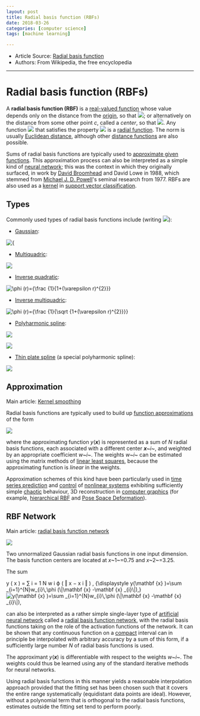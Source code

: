 ```yaml
---
layout: post
title: Radial basis function (RBFs)
date: 2018-03-26
categories: [computer science]
tags: [machine learning]

---
```


* Article Source: [Radial basis function](https://en.wikipedia.org/wiki/Radial_basis_function)
* Authors: From Wikipedia, the free encyclopedia

---

Radial basis function (RBFs)
========

A **radial basis function (RBF)** is a [real-valued
function](https://en.wikipedia.org/wiki/Real-valued_function "Real-valued function") whose value
depends only on the distance from the
[origin](https://en.wikipedia.org/wiki/Origin_(mathematics) "Origin (mathematics)"), so that ![](https://wikimedia.org/api/rest_v1/media/math/render/svg/6d12a2dacd1864e64507532baaafaa627b6a5f14);
or alternatively on the distance from some other point *c*, called a
*center*, so that ![](https://wikimedia.org/api/rest_v1/media/math/render/svg/1a3edab3a2d723a6a57c052aa1382aa1003e55b1).
Any function ![](https://wikimedia.org/api/rest_v1/media/math/render/svg/72b1f30316670aee6270a28334bdf4f5072cdde4)
that satisfies the property ![](https://wikimedia.org/api/rest_v1/media/math/render/svg/6d12a2dacd1864e64507532baaafaa627b6a5f14)
is a [radial function](https://en.wikipedia.org/wiki/Radial_function "Radial function"). The
norm is usually [Euclidean
distance](https://en.wikipedia.org/wiki/Euclidean_distance "Euclidean distance"), although other
[distance functions](https://en.wikipedia.org/wiki/Distance_function "Distance function") are
also possible.

Sums of radial basis functions are typically used to [approximate given
functions](https://en.wikipedia.org/wiki/Function_approximation "Function approximation"). This
approximation process can also be interpreted as a simple kind of
[neural
network](https://en.wikipedia.org/wiki/Artificial_neural_network "Artificial neural network");
this was the context in which they originally surfaced, in work by
[David Broomhead](https://en.wikipedia.org/wiki/David_Broomhead "David Broomhead") and David
Lowe in 1988, which stemmed
from [Michael J. D.
Powell](https://en.wikipedia.org/wiki/Michael_J._D._Powell "Michael J. D. Powell")'s seminal
research from
1977.
RBFs are also used as a
[kernel](https://en.wikipedia.org/wiki/Radial_basis_function_kernel "Radial basis function kernel")
in [support vector
classification](https://en.wikipedia.org/wiki/Support_vector_machine "Support vector machine").

Types
------
Commonly used types of radial basis functions include (writing ![](https://wikimedia.org/api/rest_v1/media/math/render/svg/5324bd2f4b400968b2cc91466efffb754c504e9e)):

-   [Gaussian](https://en.wikipedia.org/wiki/Gaussian_function "Gaussian function"):

![{](https://wikimedia.org/api/rest_v1/media/math/render/svg/392a6c84ceb04527b95d96858e85c9db4b48cef5)

-   [Multiquadric](/w/index.php?title=Multiquadric&action=edit&redlink=1 "Multiquadric (page does not exist)"):

![](https://wikimedia.org/api/rest_v1/media/math/render/svg/77499abf6079a44b852af18818238dfe9afea002)

-   [Inverse
    quadratic](/w/index.php?title=Inverse_quadratic&action=edit&redlink=1 "Inverse quadratic (page does not exist)"):

![\\phi (r)={\\frac {1}{1+(\\varepsilon
r)\^{2}}}](https://wikimedia.org/api/rest_v1/media/math/render/svg/212325ac03d030a1d4d2c5aa66e5364c42d1e78c)

-   [Inverse
    multiquadric](/w/index.php?title=Inverse_multiquadric&action=edit&redlink=1 "Inverse multiquadric (page does not exist)"):

![\\phi (r)={\\frac {1}{\\sqrt
{1+(\\varepsilon
r)\^{2}}}}](https://wikimedia.org/api/rest_v1/media/math/render/svg/7927d57c097f24a59647fe64b647dd46ce2b9494)

-   [Polyharmonic
    spline](https://en.wikipedia.org/wiki/Polyharmonic_spline "Polyharmonic spline"):

![](https://wikimedia.org/api/rest_v1/media/math/render/svg/f11807be9213f88a51165f3913acbd1cc3ad75f3)

![](https://wikimedia.org/api/rest_v1/media/math/render/svg/763f10c1b059c13169b24e82f993061e8a079ae0)

-   [Thin plate spline](https://en.wikipedia.org/wiki/Thin_plate_spline "Thin plate spline") (a
    special polyharmonic spline):

![](https://wikimedia.org/api/rest_v1/media/math/render/svg/14290cc68e60735b1c2cf411e8bcde6f5203c427)


## Approximation

Main article: [Kernel smoothing](https://en.wikipedia.org/wiki/Kernel_smoothing "Kernel smoothing")

Radial basis functions are typically used to build up [function approximations](https://en.wikipedia.org/wiki/Function_approximation "Function approximation")
of the form

![](https://wikimedia.org/api/rest_v1/media/math/render/svg/9b129b86be238293edd3331fac8937f0311c69a5)

where the approximating function *y*(***x***) is represented as a sum of
*N* radial basis functions, each associated with a different center
***x***~*i*~, and weighted by an appropriate coefficient *w*~*i*~. The
weights *w*~*i*~ can be estimated using the matrix methods of [linear
least squares](https://en.wikipedia.org/wiki/Weighted_least_squares "Weighted least squares"),
because the approximating function is *linear* in the weights.

Approximation schemes of this kind have been particularly
used in [time series
prediction](https://en.wikipedia.org/wiki/Time_series_prediction "Time series prediction") and
[control](https://en.wikipedia.org/wiki/Control_theory "Control theory") of [nonlinear
systems](https://en.wikipedia.org/wiki/Nonlinear_systems "Nonlinear systems") exhibiting
sufficiently simple [chaotic](https://en.wikipedia.org/wiki/Chaos_theory "Chaos theory")
behaviour, 3D reconstruction in [computer
graphics](https://en.wikipedia.org/wiki/Computer_graphics "Computer graphics") (for example,
[hierarchical RBF](https://en.wikipedia.org/wiki/Hierarchical_RBF "Hierarchical RBF") and [Pose
Space
Deformation](https://en.wikipedia.org/wiki/Pose_Space_Deformation "Pose Space Deformation")).

## RBF Network


Main article: [radial basis function
network](https://en.wikipedia.org/wiki/Radial_basis_function_network "Radial basis function network")

[![](https://upload.wikimedia.org/wikipedia/commons/thumb/f/fb/Unnormalized_radial_basis_functions.svg/350px-Unnormalized_radial_basis_functions.svg.png)](https://en.wikipedia.org/wiki/File:Unnormalized_radial_basis_functions.svg)

[](https://en.wikipedia.org/wiki/File:Unnormalized_radial_basis_functions.svg "Enlarge")

Two unnormalized Gaussian radial basis functions in one input dimension.
The basis function centers are located at *x*~1~=0.75 and *x*~2~=3.25.

The sum

y ( x ) = ∑ i = 1 N w i ϕ ( ‖ x − x i ‖ ) , {\\displaystyle y(\\mathbf
{x} )=\\sum \_{i=1}\^{N}w\_{i}\\,\\phi (\\|\\mathbf {x} -\\mathbf {x}
\_{i}\\|),} ![y(\\mathbf {x} )=\\sum \_{i=1}\^{N}w\_{i}\\,\\phi
(\\|\\mathbf {x} -\\mathbf {x}
\_{i}\\|),](https://wikimedia.org/api/rest_v1/media/math/render/svg/9b129b86be238293edd3331fac8937f0311c69a5)

can also be interpreted as a rather simple single-layer type of
[artificial neural
network](https://en.wikipedia.org/wiki/Artificial_neural_network "Artificial neural network")
called a [radial basis function
network](https://en.wikipedia.org/wiki/Radial_basis_function_network "Radial basis function network"),
with the radial basis functions taking on the role of the activation
functions of the network. It can be shown that any continuous function
on a [compact](https://en.wikipedia.org/wiki/Compact_space "Compact space") interval can in
principle be interpolated with arbitrary accuracy by a sum of this form,
if a sufficiently large number *N* of radial basis functions is used.

The approximant *y*(***x***) is differentiable with respect to the
weights *w*~*i*~. The weights could thus be learned using any of the
standard iterative methods for neural networks.

Using radial basis functions in this manner yields a reasonable
interpolation approach provided that the fitting set has been chosen
such that it covers the entire range systematically (equidistant data
points are ideal). However, without a polynomial term that is orthogonal
to the radial basis functions, estimates outside the fitting set tend to
perform poorly.


